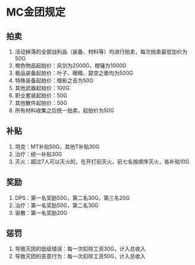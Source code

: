 # MC金团规定

## 拍卖

1. 活动掉落的全部战利品（装备、材料等）均进行拍卖，每次拍卖最低加价为50G
2. 橙色物品起拍价：风剑为2000G，橙锤为1000G
3. 极品装备起拍价：叶子、眼睛、碧空之歌均为500G
4. 特殊装备起拍价：暗影之击为50G
5. 其他武器起拍价：100G
6. 职业套装起拍价：50G
7. 其他散件起拍价：50G
8. 所有材料收集之后统一拍卖，起拍价为50G

## 补贴

1. 坦克：MT补贴50G，其他T补贴30G
2. 治疗：统一补贴30G
3. 灭火：超过7人可以灭火的，在开打前灭火，前七名按顺序灭火，各补贴10G

## 奖励

1. DPS：第一名奖励50G，第二名30G，第三名20G
2. 治疗：第一名奖励50G，第二名30G
3. 驱散：第一名奖励20G

## 惩罚

1. 导致灭团的低级错误：每一次扣除工资30G，计入总收入
2. 导致灭团的恶意行为：每一次扣除工资50G，计入总收入